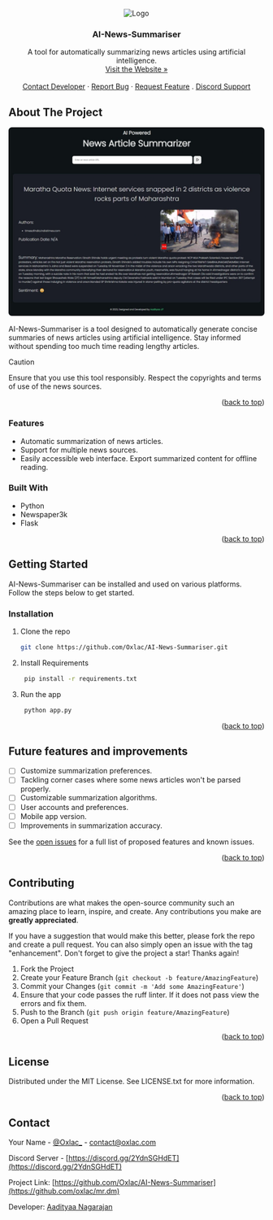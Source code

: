 <br />
<div align="center">  
  <img src="https://github.com/Oxlac/AI-News-Summariser/assets/73121234/35981902-47c3-4143-ad88-6ff1100e9c64" alt="Logo" width="200" height="200">
  <h3 align="center">AI-News-Summariser</h3>
  <p align="center">
    A tool for automatically summarizing news articles using artificial intelligence.
    <br />
    <a href="https://aisummariser.oxlac.com">Visit the Website »</a>
    <br />
    <br />
    <a href="https://www.aadinagarajan.com/#contact">Contact Developer</a>
    ·
    <a href="https://github.com/Oxlac/AI-News-Summariser/issues">Report Bug</a>
    ·
    <a href="https://github.com/Oxlac/AI-News-Summariser/issues">Request Feature</a>
    .
    <a href="https://discord.gg/x3ba4sTzgd">Discord Support</a>
  </p>
</div>

## About The Project

![AI-News-Summariser Screen Shot](image.png)

AI-News-Summariser is a tool designed to automatically generate concise summaries of news articles using artificial intelligence. Stay informed without spending too much time reading lengthy articles.

>[!CAUTION]
>Ensure that you use this tool responsibly. Respect the copyrights and terms of use of the news sources.

<p align="right">(<a href="#readme-top">back to top</a>)</p>

### Features
* Automatic summarization of news articles.
* Support for multiple news sources.
* Easily accessible web interface.
Export summarized content for offline reading.

### Built With
* Python
* Newspaper3k
* Flask
<p align="right">(<a href="#readme-top">back to top</a>)</p>

## Getting Started
AI-News-Summariser can be installed and used on various platforms. Follow the steps below to get started.


### Installation

1. Clone the repo
   ```sh
   git clone https://github.com/Oxlac/AI-News-Summariser.git
   ```
2. Install Requirements
   ```sh
    pip install -r requirements.txt
   ```
3. Run the app
   ```sh
    python app.py
   ```

<p align="right">(<a href="#readme-top">back to top</a>)</p>

## Future features and improvements

- [ ] Customize summarization preferences.
- [ ] Tackling corner cases where some news articles won't be parsed properly.
- [ ] Customizable summarization algorithms.
- [ ] User accounts and preferences.
- [ ] Mobile app version.
- [ ] Improvements in summarization accuracy.

See the [open issues](https://github.com/oxlac/AI-News-Summariser/issues) for a full list of proposed features and known issues.

<p align="right">(<a href="#readme-top">back to top</a>)</p>

## Contributing
Contributions are what makes the open-source community such an amazing place to learn, inspire, and create. Any contributions you make are **greatly appreciated**.

If you have a suggestion that would make this better, please fork the repo and create a pull request. You can also simply open an issue with the tag "enhancement".
Don't forget to give the project a star! Thanks again!

1. Fork the Project
2. Create your Feature Branch (`git checkout -b feature/AmazingFeature`)
3. Commit your Changes (`git commit -m 'Add some AmazingFeature'`)
4. Ensure that your code passes the ruff linter. If it does not pass view the errors and fix them.
4. Push to the Branch (`git push origin feature/AmazingFeature`)
5. Open a Pull Request

<p align="right">(<a href="#readme-top">back to top</a>)</p>

## License
Distributed under the MIT License. See LICENSE.txt for more information.

<p align="right">(<a href="#readme-top">back to top</a>)</p>

## Contact
Your Name - [@Oxlac_](https://twitter.com/Oxlac_) - contact@oxlac.com

Discord Server - [https://discord.gg/2YdnSGHdET](https://discord.gg/2YdnSGHdET)

Project Link: [https://github.com/Oxlac/AI-News-Summariser](https://github.com/oxlac/mr.dm)

Developer: [Aadityaa Nagarajan](https://aadinagarajan.com)
